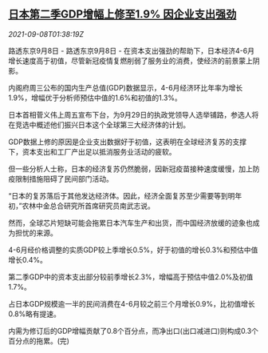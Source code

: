 <!--1631066463000-->
[日本第二季GDP增幅上修至1.9% 因企业支出强劲](https://cn.reuters.com/article/china-q2-gdp-0908-idCNKBS2G403Q)
------

<div><i>2021-09-08T01:38:19Z</i></div><p>路透东京9月8日 - 路透东京9月8日 - 在资本支出强劲的帮助下，日本经济4-6月增长速度高于初值，尽管新冠疫情复燃削弱了服务业的消费，使经济的前景蒙上阴影。</p><p>内阁府周三公布的国内生产总值(GDP)数据显示，4-6月经济环比年率为增长1.9%，增幅优于分析师预估中值的1.6%和初值的1.3%。</p><p>日本首相菅义伟上周五宣布下台，为9月29日的执政党领导人选举铺路，参选人将在竞选中概述他们振兴日本这个全球第三大经济体的计划。</p><p>GDP数据上修的原因是企业支出数据好于初值，这表明在全球经济复苏的支撑下，资本支出和工厂产出足以抵消服务业活动的疲软。</p><p>但一些分析人士称，日本的经济复苏仍然脆弱，因新冠疫苗接种速度缓慢，加上防疫限制措施阻碍了民间部门活动。</p><p>“日本的复苏落后于其他发达经济体。因此，经济全面复苏至少需要等到明年初，”农林中金总合研究所首席研究员南武志说。</p><p>然而，全球芯片短缺可能会拖累日本汽车生产和出货，而中国经济放缓的迹象也成为担忧的来源。</p><p>4-6月经价格调整的实质GDP较上季增长0.5%，好于初值的增长0.3%和预估中值增长0.4%。</p><p>第二季GDP中的资本支出部分较前季增长2.3%，增幅高于预估中值2.0%及初值1.7%。</p><p>占日本GDP规模逾一半的民间消费在4-6月较之前三个月增长0.9%，比初值增长0.8%略有提速。</p><p>内需为修订后的GDP增幅贡献了0.8个百分点，而净出口(出口减进口)则构成0.3个百分点的拖累。(完)</p>
